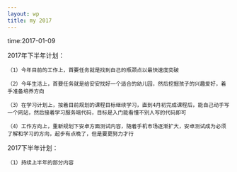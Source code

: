 ```yaml
---
layout: wp
title: my 2017
---
```


time:2017-01-09 


2017年下半年计划：  

```
（1）今年目前的工作上，首要任务就是找到自己的瓶颈点以最快速度突破
```  

```
（2）今年生活上，首要任务就是给安安找好一个适合的幼儿园，然后挖掘孩子的兴趣爱好，着手准备培养方向
```  

```
（3）在学习计划上，按着目前规划的课程目标继续学习，直到4月初完成课程后，能自己动手写一个网站，然后接着学习服务端代码，目标是入门能看懂不别人写的代码即可
```  

```
（4）工作方向上，重新规划下安卓方面测试内容，随着手机市场逐渐扩大，安卓测试成为必须了解和学习的方向，起步有点晚了，但是要更努力才行
```  

2017下半年计划：  

```
（1）持续上半年的部分内容
```  




